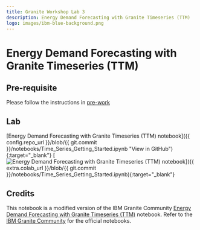 ```yaml
---
title: Granite Workshop Lab 3
description: Energy Demand Forecasting with Granite Timeseries (TTM)
logo: images/ibm-blue-background.png
---
```


# Energy Demand Forecasting with Granite Timeseries (TTM)

## Pre-requisite

Please follow the instructions in [pre-work](../pre-work/README.md)

## Lab

[Energy Demand Forecasting with Granite Timeseries (TTM) notebook]({{ config.repo_url }}/blob/{{ git.commit }}/notebooks/Time_Series_Getting_Started.ipynb "View in GitHub"){:target="_blank"}
[![Energy Demand Forecasting with Granite Timeseries (TTM) notebook](https://colab.research.google.com/assets/colab-badge.svg "Open In Colab")]({{ extra.colab_url }}/blob/{{ git.commit }}/notebooks/Time_Series_Getting_Started.ipynb){:target="_blank"}

## Credits

This notebook is a modified version of the IBM Granite Community [Energy Demand Forecasting with Granite Timeseries (TTM)](https://github.com/ibm-granite-community/granite-timeseries-cookbook/blob/main/recipes/Time_Series/Time_Series_Getting_Started.ipynb) notebook. Refer to the [IBM Granite Community](https://github.com/ibm-granite-community) for the official notebooks.
